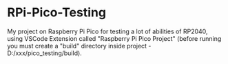 # RPi-Pico-Testing
My project on Raspberry Pi Pico for testing a lot of abilities of RP2040, using VSCode Extension called "Raspberry Pi Pico Project" (before running you must create a "build" directory inside project - D:/xxx/pico_testing/build).
